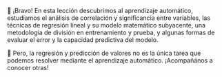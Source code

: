 :clap: ¡Bravo! En esta lección descubrimos al aprendizaje automático, estudiamos el análisis de correlación y significancia entre variables, las técnicas de regresión lineal y su modelo matemático subyacente, una metodología de división en entrenamiento y prueba, y algunas formas de evaluar el error y la capacidad predictiva del modelo. 

:robot: Pero, la regresión y predicción de valores no es la única tarea que podemos resolver mediante el aprendizaje automático. ¡Acompañános a conocer otras! 